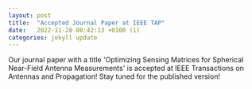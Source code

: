 ```yaml
---
layout: post
title:  "Accepted Journal Paper at IEEE TAP"
date:   2022-11-28 08:42:13 +0100 (1)
categories: jekyll update
---
```


Our journal paper with a title 'Optimizing Sensing Matrices for Spherical Near-Field Antenna Measurements' is accepted at IEEE Transactions on Antennas and Propagation! Stay tuned for the published version!
